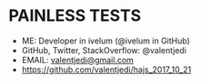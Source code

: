 PAINLESS TESTS
==============
* ME: Developer in ivelum (@ivelum in GitHub)
* GitHub, Twitter, StackOverflow: @valentjedi
* EMAIL: valentjedi@gmail.com
* https://github.com/valentjedi/hajs_2017_10_21

